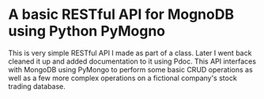 # A basic RESTful API for MognoDB using Python PyMogno
This is very simple RESTful API I made as part of a class. Later I went back cleaned it up and added documentation to it using Pdoc.
This API interfaces with MongoDB using PyMongo to perform some basic CRUD operations as well as a few more complex operations on a fictional company's stock trading database.
